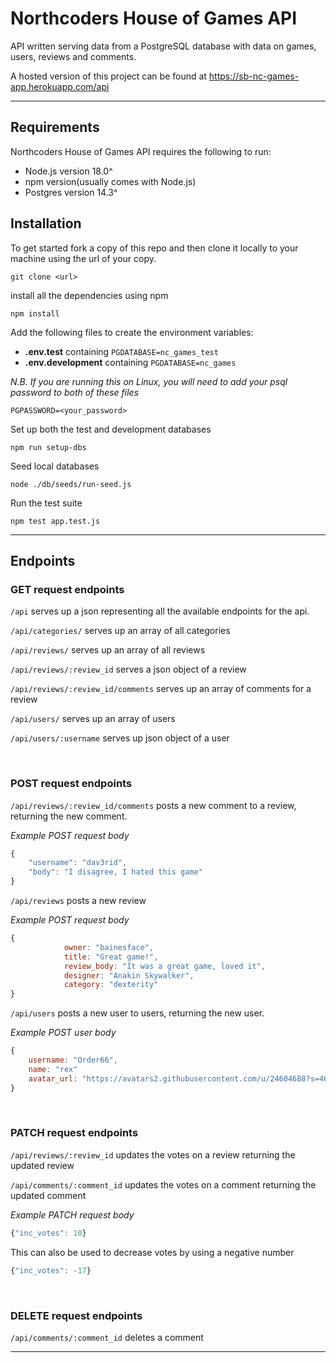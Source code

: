 # Northcoders House of Games API

API written serving data from a PostgreSQL database with data on games, users, reviews and comments. 

A hosted version of this project can be found at https://sb-nc-games-app.herokuapp.com/api

<hr>

## Requirements

Northcoders House of Games API requires the following to run:

* Node.js version 18.0^
* npm version(usually comes with Node.js)
* Postgres version 14.3^

## Installation

To get started fork a copy of this repo and then clone it locally to your machine using the url of your copy.

```
git clone <url>
```

install all the dependencies using npm
```
npm install
```

Add the following files to create the environment variables:
- **.env.test** containing ```PGDATABASE=nc_games_test```
- **.env.development** containing ```PGDATABASE=nc_games```

*N.B. If you are running this on Linux, you will need to add your psql password to both of these files*
```
PGPASSWORD=<your_password>
```
Set up both the test and development databases
```
npm run setup-dbs
```
Seed local databases
```
node ./db/seeds/run-seed.js
```

Run the test suite
```
npm test app.test.js
```
<hr>

## Endpoints

### GET request endpoints

```/api```
serves up a json representing all the available endpoints for the api.

```/api/categories/```
serves up an array of all categories

```/api/reviews/``` serves up an array of all reviews

```/api/reviews/:review_id``` serves a json object of a review

```/api/reviews/:review_id/comments``` serves up an array of comments for a review

```/api/users/``` serves up an array of users

```/api/users/:username``` serves up json object of a user

<br>

### POST request endpoints
```/api/reviews/:review_id/comments``` posts a new comment to a review, returning the new comment.

*Example POST request body*
```js
{
    "username": "dav3rid",
    "body": "I disagree, I hated this game"
}
```
```/api/reviews``` posts a new review

*Example POST request body*
```js
{
            owner: "bainesface",
            title: "Great game!",
            review_body: "It was a great game, loved it",
            designer: "Anakin Skywalker",
            category: "dexterity"
}
```
```/api/users``` posts a new user to users, returning the new user.

*Example POST user body*
```js
{
    username: "Order66",
    name: "rex"
    avatar_url: "https://avatars2.githubusercontent.com/u/24604688?s=460&v=4"
}
```
<br>

### PATCH request endpoints
```/api/reviews/:review_id``` updates the votes on a review returning the updated review

```/api/comments/:comment_id``` updates the votes on a comment returning the updated comment

*Example PATCH request body*
```js
{"inc_votes": 10}
```
This can also be used to decrease votes by using a negative number
```js
{"inc_votes": -17}
```

<br>

### DELETE request endpoints
```/api/comments/:comment_id``` deletes a comment
<hr>
